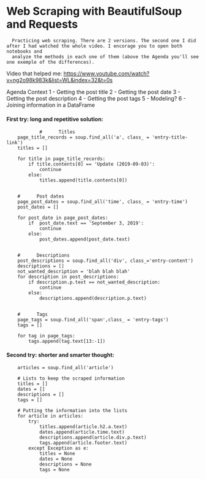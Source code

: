# Web Scraping with BeautifulSoup and Requests

      Practicing web scraping. There are 2 versions. The second one I did after I had watched the whole video. I encorage you to open both notebooks and
      analyze the methods in each one of them (above the Agenda you'll see one exemple of the differences).

Video that helped me: https://www.youtube.com/watch?v=ng2o98k983k&list=WL&index=32&t=0s

Agenda
      Context
      1 - Getting the post title
      2 - Getting the post date
      3 - Getting the post description
      4 - Getting the post tags
      5 - Modeling?
      6 - Joining information in a DataFrame
      
 
#### First try: long and repetitive solution:

                #      Titles
        page_title_records = soup.find_all('a', class_ = 'entry-title-link')
        titles = []

        for title in page_title_records:
            if title.contents[0] == 'Update (2019-09-03)':
                continue
            else:
                titles.append(title.contents[0])


        #      Post dates
        page_post_dates = soup.find_all('time', class_ = 'entry-time')
        post_dates = []

        for post_date in page_post_dates:
            if  post_date.text == 'September 3, 2019':
                continue
            else:
                post_dates.append(post_date.text)


        #      Descriptions
        post_descriptions = soup.find_all('div', class_='entry-content')
        descriptions = []
        not_wanted_description = 'blah blah blah'
        for description in post_descriptions:
            if description.p.text == not_wanted_description:
                continue
            else:
                descriptions.append(description.p.text)


        #      Tags
        page_tags = soup.find_all('span',class_ = 'entry-tags')
        tags = []

        for tag in page_tags:
            tags.append(tag.text[13:-1])
            
           
#### Second try: shorter and smarter thought:

        articles = soup.find_all('article')

        # Lists to keep the scraped information
        titles = []
        dates = []
        descriptions = []
        tags = []

        # Putting the information into the lists
        for article in articles:
            try:
                titles.append(article.h2.a.text)
                dates.append(article.time.text)
                descriptions.append(article.div.p.text)
                tags.append(article.footer.text)
            except Exception as e:
                titles = None
                dates = None
                descriptions = None
                tags = None
